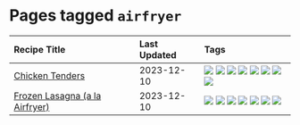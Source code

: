 # Pages tagged `airfryer`

|Recipe Title|Last Updated|Tags
|:---|:---|:---|
|[Chicken Tenders](../recipes/chickentenders.md)|2023-12-10|[![](https://img.shields.io/badge/tag-airfryer-062ab)](../tags/airfryer.md) [![](https://img.shields.io/badge/tag-amazing-6d71)](../tags/amazing.md) [![](https://img.shields.io/badge/tag-battered-4d8aaa)](../tags/battered.md) [![](https://img.shields.io/badge/tag-chicken-acbc2f)](../tags/chicken.md) [![](https://img.shields.io/badge/tag-crumbed-ad1215)](../tags/crumbed.md) [![](https://img.shields.io/badge/tag-messy-5d33f3)](../tags/messy.md) [![](https://img.shields.io/badge/tag-mine-10cdd6)](../tags/mine.md) [![](https://img.shields.io/badge/tag-sides-8a534c)](../tags/sides.md)|
|[Frozen Lasagna (a la Airfryer)](../recipes/lasagnaairfryer.md)|2023-12-10|[![](https://img.shields.io/badge/tag-airfryer-062ab)](../tags/airfryer.md) [![](https://img.shields.io/badge/tag-cheesey-517a72)](../tags/cheesey.md) [![](https://img.shields.io/badge/tag-easy-e5c1d4)](../tags/easy.md) [![](https://img.shields.io/badge/tag-italian-f6b493)](../tags/italian.md) [![](https://img.shields.io/badge/tag-mine-10cdd6)](../tags/mine.md) [![](https://img.shields.io/badge/tag-pasta-b7439e)](../tags/pasta.md) [![](https://img.shields.io/badge/tag-reheating-1754e4)](../tags/reheating.md)|
